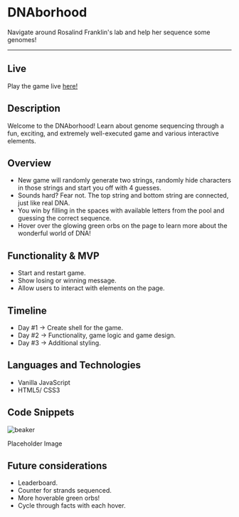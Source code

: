 # DNAborhood
Navigate around Rosalind Franklin's lab and help her sequence some genomes!
***

## Live
Play the game live [here!](https://v-campbell.github.io/DNAborhood/)

## Description
Welcome to the DNAborhood! Learn about genome sequencing through a fun, exciting, and extremely well-executed game and various interactive elements.

## Overview
* New game will randomly generate two strings, randomly hide characters in those strings and start you off with 4 guesses.
* Sounds hard? Fear not. The top string and bottom string are connected, just like real DNA.
* You win by filling in the spaces with available letters from the pool and guessing the correct sequence.
* Hover over the glowing green orbs on the page to learn more about the wonderful world of DNA!

## Functionality & MVP

* Start and restart game.
* Show losing or winning message.
* Allow users to interact with elements on the page.

## Timeline

* Day #1 -> Create shell for the game. 
* Day #2 -> Functionality, game logic and game design.
* Day #3 -> Additional styling.

## Languages and Technologies

* Vanilla JavaScript
* HTML5/ CSS3

## Code Snippets

![beaker](https://github.com/v-campbell/DNAborhood/images/beaker.png)

Placeholder Image

## Future considerations

* Leaderboard.
* Counter for strands sequenced.
* More hoverable green orbs!
* Cycle through facts with each hover.

